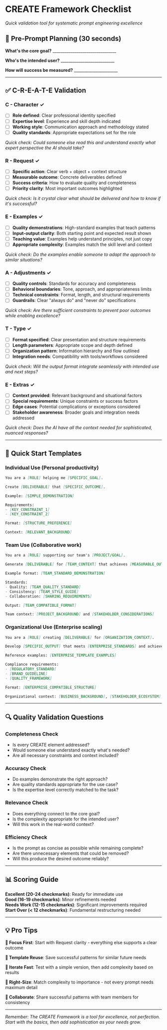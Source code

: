 # CREATE Framework Checklist

*Quick validation tool for systematic prompt engineering excellence*

## 🎯 **Pre-Prompt Planning** (30 seconds)

**What's the core goal?** ________________________________

**Who's the intended user?** ___________________________

**How will success be measured?** ______________________

---

## ✅ **C-R-E-A-T-E Validation**

### **C - Character** ✓

- [ ] **Role defined**: Clear professional identity specified
- [ ] **Expertise level**: Experience and skill depth indicated  
- [ ] **Working style**: Communication approach and methodology stated
- [ ] **Quality standards**: Appropriate expectations set for the role

*Quick check: Could someone else read this and understand exactly what expert perspective the AI should take?*

### **R - Request** ✓

- [ ] **Specific action**: Clear verb + object + context structure
- [ ] **Measurable outcome**: Concrete deliverables defined
- [ ] **Success criteria**: How to evaluate quality and completeness
- [ ] **Priority clarity**: Most important outcomes highlighted

*Quick check: Is it crystal clear what should be delivered and how to know if it's successful?*

### **E - Examples** ✓

- [ ] **Quality demonstrations**: High-standard examples that teach patterns
- [ ] **Input-output clarity**: Both starting point and expected result shown
- [ ] **Teaching value**: Examples help understand principles, not just copy
- [ ] **Appropriate complexity**: Examples match the skill level and context

*Quick check: Do the examples enable someone to adapt the approach to similar situations?*

### **A - Adjustments** ✓

- [ ] **Quality controls**: Standards for accuracy and completeness
- [ ] **Behavioral boundaries**: Tone, approach, and appropriateness limits
- [ ] **Technical constraints**: Format, length, and structural requirements
- [ ] **Guardrails**: Clear "always do" and "never do" specifications

*Quick check: Are there sufficient constraints to prevent poor outcomes while enabling excellence?*

### **T - Type** ✓

- [ ] **Format specified**: Clear presentation and structure requirements
- [ ] **Length parameters**: Appropriate scope and depth defined
- [ ] **Organization pattern**: Information hierarchy and flow outlined
- [ ] **Integration needs**: Compatibility with tools/workflows considered

*Quick check: Will the output format integrate seamlessly with intended use and next steps?*

### **E - Extras** ✓

- [ ] **Context provided**: Relevant background and situational factors
- [ ] **Special requirements**: Unique constraints or success factors
- [ ] **Edge cases**: Potential complications or exceptions considered
- [ ] **Stakeholder awareness**: Broader goals and integration needs addressed

*Quick check: Does the AI have all the context needed for sophisticated, nuanced responses?*

---

## 🚀 **Quick Start Templates**

### **Individual Use** (Personal productivity)

```markdown
You are a [ROLE] helping me [SPECIFIC_GOAL].

Create [DELIVERABLE] that [SPECIFIC_OUTCOME].

Example: [SIMPLE_DEMONSTRATION]

Requirements:
- [KEY_CONSTRAINT_1]
- [KEY_CONSTRAINT_2]

Format: [STRUCTURE_PREFERENCE]

Context: [RELEVANT_BACKGROUND]
```

### **Team Use** (Collaborative work)

```markdown
You are a [ROLE] supporting our team's [PROJECT/GOAL].

Generate [DELIVERABLE] for [TEAM_CONTEXT] that achieves [MEASURABLE_OUTCOME].

Example format: [TEAM_STANDARD_DEMONSTRATION]

Standards:
- Quality: [TEAM_QUALITY_STANDARD]
- Consistency: [TEAM_STYLE_GUIDE]
- Collaboration: [SHARING_REQUIREMENTS]

Output: [TEAM_COMPATIBLE_FORMAT]

Team context: [PROJECT_BACKGROUND] and [STAKEHOLDER_CONSIDERATIONS]
```

### **Organizational Use** (Enterprise scaling)

```markdown
You are a [ROLE] creating [DELIVERABLE] for [ORGANIZATION_CONTEXT].

Develop [SPECIFIC_OUTPUT] that meets [ENTERPRISE_STANDARDS] and achieves [BUSINESS_OUTCOME].

Reference examples: [ENTERPRISE_TEMPLATE_EXAMPLES]

Compliance requirements:
- [REGULATORY_STANDARD]
- [BRAND_GUIDELINE]
- [QUALITY_FRAMEWORK]

Format: [ENTERPRISE_COMPATIBLE_STRUCTURE]

Organizational context: [BUSINESS_BACKGROUND], [STAKEHOLDER_ECOSYSTEM], and [STRATEGIC_ALIGNMENT]
```

---

## 🔍 **Quality Validation Questions**

### **Completeness Check**

- Is every CREATE element addressed?
- Would someone else understand exactly what's needed?
- Are all necessary constraints and context included?

### **Accuracy Check**

- Do examples demonstrate the right approach?
- Are quality standards appropriate for the use case?
- Is the expertise level correctly matched to the task?

### **Relevance Check**

- Does everything connect to the core goal?
- Is the complexity appropriate for the intended user?
- Will this work in the real-world context?

### **Efficiency Check**

- Is the prompt as concise as possible while remaining complete?
- Are there unnecessary elements that could be removed?
- Will this produce the desired outcome reliably?

---

## 📊 **Scoring Guide**

**Excellent (20-24 checkmarks)**: Ready for immediate use  
**Good (16-19 checkmarks)**: Minor refinements needed  
**Needs Work (12-15 checkmarks)**: Significant improvements required  
**Start Over (< 12 checkmarks)**: Fundamental restructuring needed

---

## 💡 **Pro Tips**

**🎯 Focus First**: Start with Request clarity - everything else supports a clear outcome

**📝 Template Reuse**: Save successful patterns for similar future needs

**🔄 Iterate Fast**: Test with a simple version, then add complexity based on results

**📏 Right-Size**: Match complexity to importance - not every prompt needs maximum detail

**🤝 Collaborate**: Share successful patterns with team members for consistency

---

*Remember: The CREATE Framework is a tool for excellence, not perfection. Start with the basics, then add sophistication as your needs grow.*
